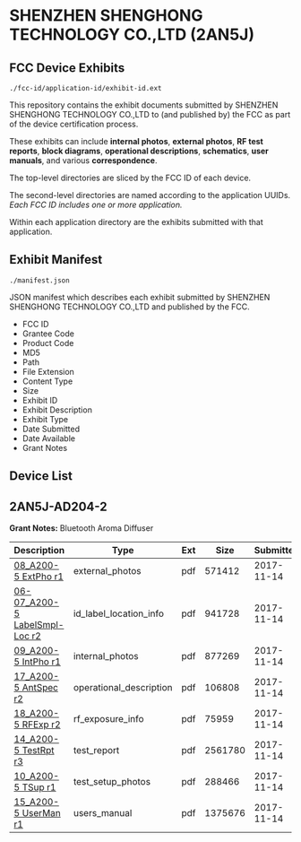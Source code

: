 # SHENZHEN SHENGHONG TECHNOLOGY CO.,LTD (2AN5J)
## FCC Device Exhibits

```
./fcc-id/application-id/exhibit-id.ext
```

This repository contains the exhibit documents submitted by SHENZHEN SHENGHONG TECHNOLOGY CO.,LTD to (and published by) the FCC as part of the device certification process.

These exhibits can include **internal photos**, **external photos**, **RF test reports**, **block diagrams**, **operational descriptions**, **schematics**, **user manuals**, and various **correspondence**.

The top-level directories are sliced by the FCC ID of each device.

The second-level directories are named according to the application UUIDs. *Each FCC ID includes one or more application.*

Within each application directory are the exhibits submitted with that application. 

## Exhibit Manifest

```
./manifest.json
```

JSON manifest which describes each exhibit submitted by SHENZHEN SHENGHONG TECHNOLOGY CO.,LTD and published by the FCC.

- FCC ID
- Grantee Code
- Product Code
- MD5
- Path
- File Extension
- Content Type
- Size
- Exhibit ID
- Exhibit Description
- Exhibit Type
- Date Submitted
- Date Available
- Grant Notes

## Device List
## 2AN5J-AD204-2
**Grant Notes:** Bluetooth Aroma Diffuser

| Description | Type | Ext | Size | Submitted | Available |
| ----------- | ---- | --- | ---- | --------- | --------- |
| [08_A200-5 ExtPho r1](2AN5J-AD204-2/5a339f70c21772ba77a95d5cc24e9b90/3638252.pdf) | external_photos | pdf | 571412 | 2017-11-14 | 2017-11-14 |
| [06-07_A200-5 LabelSmpl-Loc r2](2AN5J-AD204-2/5a339f70c21772ba77a95d5cc24e9b90/3638251.pdf) | id_label_location_info | pdf | 941728 | 2017-11-14 | 2017-11-14 |
| [09_A200-5 IntPho r1](2AN5J-AD204-2/5a339f70c21772ba77a95d5cc24e9b90/3638253.pdf) | internal_photos | pdf | 877269 | 2017-11-14 | 2017-11-14 |
| [17_A200-5 AntSpec r2](2AN5J-AD204-2/5a339f70c21772ba77a95d5cc24e9b90/3638261.pdf) | operational_description | pdf | 106808 | 2017-11-14 | 2017-11-14 |
| [18_A200-5 RFExp r2](2AN5J-AD204-2/5a339f70c21772ba77a95d5cc24e9b90/3638262.pdf) | rf_exposure_info | pdf | 75959 | 2017-11-14 | 2017-11-14 |
| [14_A200-5 TestRpt r3](2AN5J-AD204-2/5a339f70c21772ba77a95d5cc24e9b90/3638258.pdf) | test_report | pdf | 2561780 | 2017-11-14 | 2017-11-14 |
| [10_A200-5 TSup r1](2AN5J-AD204-2/5a339f70c21772ba77a95d5cc24e9b90/3638254.pdf) | test_setup_photos | pdf | 288466 | 2017-11-14 | 2017-11-14 |
| [15_A200-5 UserMan r1](2AN5J-AD204-2/5a339f70c21772ba77a95d5cc24e9b90/3638259.pdf) | users_manual | pdf | 1375676 | 2017-11-14 | 2017-11-14 |
